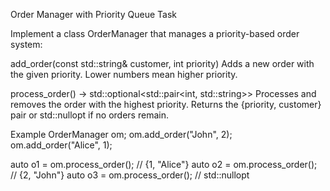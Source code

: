 Order Manager with Priority Queue
Task

Implement a class OrderManager that manages a priority-based order system:

add_order(const std::string& customer, int priority)
Adds a new order with the given priority. Lower numbers mean higher priority.

process_order() → std::optional<std::pair<int, std::string>>
Processes and removes the order with the highest priority. Returns the {priority, customer} pair or std::nullopt if no orders remain.

Example
OrderManager om;
om.add_order("John", 2);  
om.add_order("Alice", 1);

auto o1 = om.process_order();  // {1, "Alice"}
auto o2 = om.process_order();  // {2, "John"}
auto o3 = om.process_order();  // std::nullopt